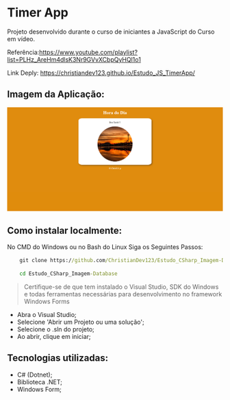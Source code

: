 # Timer App

Projeto desenvolvido durante o curso de iniciantes a JavaScript do Curso em vídeo.

Referência:<https://www.youtube.com/playlist?list=PLHz_AreHm4dlsK3Nr9GVvXCbpQyHQl1o1> 

Link Deply: <https://christiandev123.github.io/Estudo_JS_TimerApp/>

## Imagem da Aplicação:

![Imagem da Aplicação](https://github.com/ChristianDev123/Estudo_JS_TimerApp/blob/master/ImageTimer.png) 

## Como instalar localmente:

No CMD do Windows ou no Bash do Linux Siga os Seguintes Passos:

```cmd
    git clone https://github.com/ChristianDev123/Estudo_CSharp_Imagem-Database.git
```
```cmd
    cd Estudo_CSharp_Imagem-Database
```

> Certifique-se de que tem instalado o Visual Studio, SDK do Windows e todas ferramentas necessárias para desenvolvimento no framework Windows Forms

- Abra o Visual Studio;
- Selecione 'Abrir um Projeto ou uma solução';
- Selecione o .sln do projeto;
- Ao abrir, clique em iniciar;

## Tecnologias utilizadas:

- C# (Dotnet);
- Biblioteca .NET;
- Windows Form; 